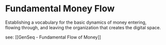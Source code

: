# Fundamental Money Flow 

Establishing a vocabulary for the basic dynamics of money entering, flowing through, and leaving the organization that creates the digital space.

see: [[GenSeq - Fundamental Flow of Money]]
